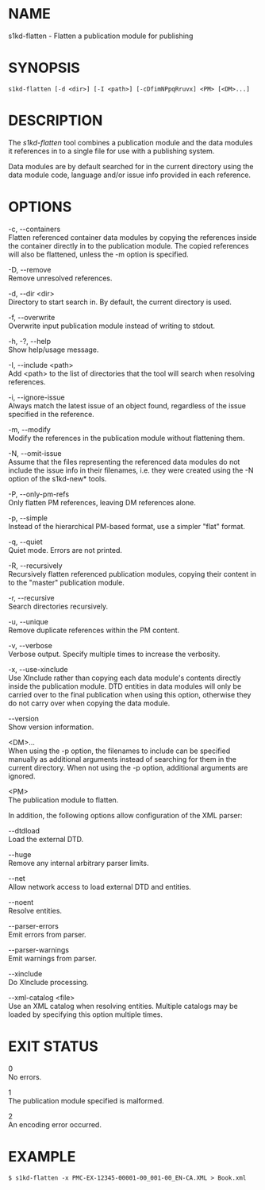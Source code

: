 NAME
====

s1kd-flatten - Flatten a publication module for publishing

SYNOPSIS
========

    s1kd-flatten [-d <dir>] [-I <path>] [-cDfimNPpqRruvx] <PM> [<DM>...]

DESCRIPTION
===========

The *s1kd-flatten* tool combines a publication module and the data
modules it references in to a single file for use with a publishing
system.

Data modules are by default searched for in the current directory using
the data module code, language and/or issue info provided in each
reference.

OPTIONS
=======

-c, --containers  
Flatten referenced container data modules by copying the references
inside the container directly in to the publication module. The copied
references will also be flattened, unless the -m option is specified.

-D, --remove  
Remove unresolved references.

-d, --dir &lt;dir&gt;  
Directory to start search in. By default, the current directory is used.

-f, --overwrite  
Overwrite input publication module instead of writing to stdout.

-h, -?, --help  
Show help/usage message.

-I, --include &lt;path&gt;  
Add &lt;path&gt; to the list of directories that the tool will search
when resolving references.

-i, --ignore-issue  
Always match the latest issue of an object found, regardless of the
issue specified in the reference.

-m, --modify  
Modify the references in the publication module without flattening them.

-N, --omit-issue  
Assume that the files representing the referenced data modules do not
include the issue info in their filenames, i.e. they were created using
the -N option of the s1kd-new\* tools.

-P, --only-pm-refs  
Only flatten PM references, leaving DM references alone.

-p, --simple  
Instead of the hierarchical PM-based format, use a simpler "flat"
format.

-q, --quiet  
Quiet mode. Errors are not printed.

-R, --recursively  
Recursively flatten referenced publication modules, copying their
content in to the "master" publication module.

-r, --recursive  
Search directories recursively.

-u, --unique  
Remove duplicate references within the PM content.

-v, --verbose  
Verbose output. Specify multiple times to increase the verbosity.

-x, --use-xinclude  
Use XInclude rather than copying each data module's contents directly
inside the publication module. DTD entities in data modules will only be
carried over to the final publication when using this option, otherwise
they do not carry over when copying the data module.

--version  
Show version information.

&lt;DM&gt;...  
When using the -p option, the filenames to include can be specified
manually as additional arguments instead of searching for them in the
current directory. When not using the -p option, additional arguments
are ignored.

&lt;PM&gt;  
The publication module to flatten.

In addition, the following options allow configuration of the XML
parser:

--dtdload  
Load the external DTD.

--huge  
Remove any internal arbitrary parser limits.

--net  
Allow network access to load external DTD and entities.

--noent  
Resolve entities.

--parser-errors  
Emit errors from parser.

--parser-warnings  
Emit warnings from parser.

--xinclude  
Do XInclude processing.

--xml-catalog &lt;file&gt;  
Use an XML catalog when resolving entities. Multiple catalogs may be
loaded by specifying this option multiple times.

EXIT STATUS
===========

0  
No errors.

1  
The publication module specified is malformed.

2  
An encoding error occurred.

EXAMPLE
=======

    $ s1kd-flatten -x PMC-EX-12345-00001-00_001-00_EN-CA.XML > Book.xml

